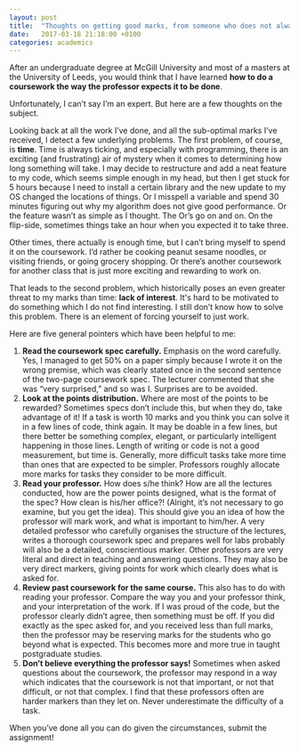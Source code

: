 ```yaml
---
layout: post
title:  "Thoughts on getting good marks, from someone who does not always get good marks"
date:   2017-03-18 21:18:00 +0100
categories: academics
---
```

After an undergraduate degree at McGill University and most of a masters at the University of Leeds, you would think that I have learned **how to do a coursework the way the professor expects it to be done**.

Unfortunately, I can’t say I’m an expert. But here are a few thoughts on the subject.

<!--excerpt-->

Looking back at all the work I’ve done, and all the sub-optimal marks I’ve received, I detect a few underlying problems. The first problem, of course, is **time**. Time is always ticking, and especially with programming, there is an exciting (and frustrating) air of mystery when it comes to determining how long something will take. I may decide to restructure and add a neat feature to my code, which seems simple enough in my head, but then I get stuck for 5 hours because I need to install a certain library and the new update to my OS changed the locations of things. Or I misspell a variable and spend 30 minutes figuring out why my algorithm does not give good performance. Or the feature wasn’t as simple as I thought. The Or’s go on and on. On the flip-side, sometimes things take an hour when you expected it to take three.

Other times, there actually is enough time, but I can’t bring myself to spend it on the coursework. I’d rather be cooking peanut sesame noodles, or visiting friends, or going grocery shopping. Or there’s another coursework for another class that is just more exciting and rewarding to work on.

That leads to the second problem, which historically poses an even greater threat to my marks than time: **lack of interest**. It's hard to be motivated to do something which I do not find interesting. I still don’t know how to solve this problem. There is an element of forcing yourself to just work.

Here are five general pointers which have been helpful to me:

1. **Read the coursework spec carefully.** Emphasis on the word carefully. Yes, I managed to get 50% on a paper simply because I wrote it on the wrong premise, which was clearly stated once in the second sentence of the two-page coursework spec. The lecturer commented that she was “very surprised,” and so was I. Surprises are to be avoided.
2. **Look at the points distribution.** Where are most of the points to be rewarded? Sometimes specs don’t include this, but when they do, take advantage of it! If a task is worth 10 marks and you think you can solve it in a few lines of code, think again. It may be doable in a few lines, but there better be something complex, elegant, or particularly intelligent happening in those lines. Length of writing or code is not a good measurement, but time is. Generally, more difficult tasks take more time than ones that are expected to be simpler. Professors roughly allocate more marks for tasks they consider to be more difficult.
3. **Read your professor.** How does s/he think? How are all the lectures conducted, how are the power points designed, what is the format of the spec? How clean is his/her office?! (Alright, it’s not necessary to go examine, but you get the idea). This should give you an idea of how the professor will mark work, and what is important to him/her. A very detailed professor who carefully organises the structure of the lectures, writes a thorough coursework spec and prepares well for labs probably will also be a detailed, conscientious marker. Other professors are very literal and direct in teaching and answering questions. They may also be very direct markers, giving points for work which clearly does what is asked for.
4. **Review past coursework for the same course.** This also has to do with reading your professor. Compare the way you and your professor think, and your interpretation of the work. If I was proud of the code, but the professor clearly didn’t agree, then something must be off. If you did exactly as the spec asked for, and you received less than full marks, then the professor may be reserving marks for the students who go beyond what is expected. This becomes more and more true in taught postgraduate studies.
5. **Don’t believe everything the professor says!** Sometimes when asked questions about the coursework, the professor may respond in a way which indicates that the coursework is not that important, or not that difficult, or not that complex. I find that these professors often are harder markers than they let on. Never underestimate the difficulty of a task.
 

When you’ve done all you can do given the circumstances, submit the assignment!


